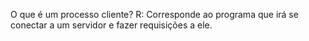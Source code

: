 O que é um processo cliente?
    R: Corresponde ao programa que irá se conectar a um servidor e fazer requisições a ele.